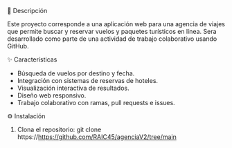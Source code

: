 📝 Descripción

Este proyecto corresponde a una aplicación web para una agencia de viajes que permite buscar y reservar vuelos y paquetes turísticos en línea. Sera desarrollado como parte de una actividad de trabajo colaborativo usando GitHub.

✨ Características

- Búsqueda de vuelos por destino y fecha.
- Integración con sistemas de reservas de hoteles.
- Visualización interactiva de resultados.
- Diseño web responsivo.
- Trabajo colaborativo con ramas, pull requests e issues.

⚙️ Instalación

1. Clona el repositorio:
   git clone https://https://github.com/RAIC45/agenciaV2/tree/main
   
